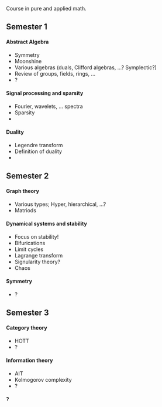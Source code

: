 Course in pure and applied math.

## Semester 1

#### Abstract Algebra

* Symmetry
* Moonshine
* Various algebras (duals, Clifford algebras, ...? Symplectic?)
* Review of groups, fields, rings, ...
* ?

#### Signal processing and sparsity

* Fourier, wavelets, ... spectra
* Sparsity
*

#### Duality

* Legendre transform
* Definition of duality
* 

## Semester 2

#### Graph theory

* Various types; Hyper, hierarchical, ...?
* Matriods

#### Dynamical systems and stability

* Focus on stability!
* Bifurications
* Limit cycles
* Lagrange transform
* Signularity theory?
* Chaos

#### Symmetry

* ?

## Semester 3


#### Category theory

* HOTT
* ?

#### Information theory

* AIT
* Kolmogorov complexity
* ?

#### ?



<!-- Withlist/possibilities
- stats
- game theory
- numerical analysis
- functional analysis
- topology?
- calculus - discrete, functional, fractional, ...
- complex number, holomorphic functions, 

- non-linear type systems
- ?
-->
